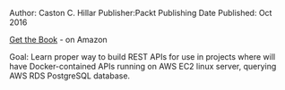 Author: Caston C. Hillar
Publisher:Packt Publishing
Date Published: Oct 2016

[Get the Book](https://www.amazon.com/Building-RESTful-Python-Web-Services/dp/1786462257/ref=sr_1_1?ie=UTF8&qid=1536598426&sr=8-1&keywords=building+restful+python+web+services) - on Amazon

Goal: Learn proper way to build REST APIs for use in projects where will have Docker-contained APIs running on AWS EC2 linux server, querying AWS RDS PostgreSQL database.

